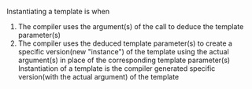 Instantiating a template is when 
1. The compiler uses the argument(s) of the call to deduce the template parameter(s)
2. The compiler uses the deduced template parameter(s) to create a specific version(new "instance") 
of the template using the actual argument(s) in place of the corresponding template 
parameter(s) 
Instantiation of a template is the compiler generated specific version(with the actual argument) of the 
template
